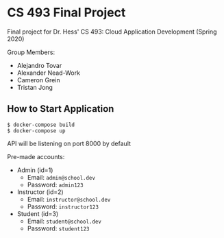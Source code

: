 # CS 493 Final Project
Final project for Dr. Hess' CS 493: Cloud Application Development (Spring 2020)

Group Members:
* Alejandro Tovar
* Alexander Nead-Work
* Cameron Grein
* Tristan Jong

## How to Start Application
```
$ docker-compose build
$ docker-compose up
```

API will be listening on port 8000 by default

Pre-made accounts:
* Admin (id=1)
  * Email: `admin@school.dev`
  * Password: `admin123`
* Instructor (id=2)
  * Email: `instructor@school.dev`
  * Password: `instructor123`
* Student (id=3)
  * Email: `student@school.dev`
  * Password: `student123`